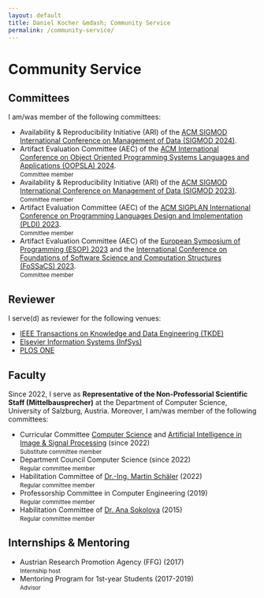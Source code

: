 ```yaml
---
layout: default
title: Daniel Kocher &mdash; Community Service
permalink: /community-service/
---
```


# Community Service

## Committees

I am/was member of the following committees:

- Availability & Reproducibility Initiative (ARI) of the [ACM SIGMOD International Conference on Management of Data (SIGMOD 2024)](https://2024.sigmod.org/).<br />
- Artifact Evaluation Committee (AEC) of the [ACM International Conference on Object Oriented Programming Systems Languages and Applications (OOPSLA) 2024](https://2024.splashcon.org/).<br />
  <small>Committee member</small>
- Availability & Reproducibility Initiative (ARI) of the [ACM SIGMOD International Conference on Management of Data (SIGMOD 2023)](https://2023.sigmod.org/).<br />
  <small>Committee member</small>
- Artifact Evaluation Committee (AEC) of the [ACM SIGPLAN International Conference on Programming Languages Design and Implementation (PLDI) 2023](https://pldi23.sigplan.org/).<br />
  <small>Committee member</small>
- Artifact Evaluation Committee (AEC) of the [European Symposium of Programming (ESOP) 2023](https://etaps.org/2023/esop) and the [International Conference on Foundations of Software Science and Computation Structures (FoSSaCS) 2023](https://etaps.org/2023/fossacs).<br />
  <small>Committee member</small>

## Reviewer

I serve(d) as reviewer for the following venues:

- [IEEE Transactions on Knowledge and Data Engineering (TKDE)](https://ieeexplore.ieee.org/xpl/RecentIssue.jsp?punumber=69)
- [Elsevier Information Systems (InfSys)](https://www.sciencedirect.com/journal/information-systems)
- [PLOS ONE](https://journals.plos.org/plosone/)

## Faculty

Since 2022, I serve as <strong>Representative of the Non-Professorial Scientific Staff (Mittelbausprecher)</strong> at the Department of Computer Science, University of Salzburg, Austria. Moreover, I am/was member of the following committees:

- Curricular Committee [Computer Science](https://informatik.uni-salzburg.at/en/studium/master-informatik-salzburg) and [Artificial Intelligence in Image & Signal Processing](https://www.aisp-salzburg.ac.at/) (since 2022)<br />
  <small>Substitute committee member</small>
- Department Council Computer Science (since 2022)<br />
  <small>Regular committee member</small>
- Habilitation Committee of [Dr.-Ing. Martin Schäler](https://dbresearch.uni-salzburg.at/people/schaeler) (2022)<br />
  <small>Regular committee member</small>
- Professorship Committee in Computer Engineering (2019)<br />
  <small>Regular committee member</small>
- Habilitation Committee of [Dr. Ana Sokolova](https://www.cs.uni-salzburg.at/~anas/index.html) (2015)<br />
  <small>Regular committee member</small>

## Internships & Mentoring

- Austrian Research Promotion Agency (FFG) (2017)<br />
  <small>Internship host</small>
- Mentoring Program for 1st-year Students (2017-2019)<br />
  <small>Advisor</small>
